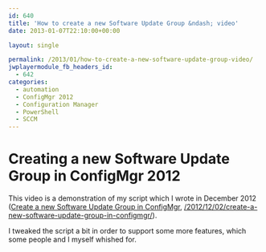 ```yaml
---
id: 640
title: 'How to create a new Software Update Group &ndash; video'
date: 2013-01-07T22:10:00+00:00

layout: single

permalink: /2013/01/how-to-create-a-new-software-update-group-video/
jwplayermodule_fb_headers_id:
  - 642
categories:
  - automation
  - ConfigMgr 2012
  - Configuration Manager
  - PowerShell
  - SCCM
---
```

# Creating a new Software Update Group in ConfigMgr 2012

This video is a demonstration of my script which I wrote in December 2012 ([Create a new Software Update Group in ConfigMgr](/2012/12/02/create-a-new-software-update-group-in-configmgr/), [/2012/12/02/create-a-new-software-update-group-in-configmgr/](/2012/12/02/create-a-new-software-update-group-in-configmgr/)).

I tweaked the script a bit in order to support some more features, which some people and I myself whished for.



